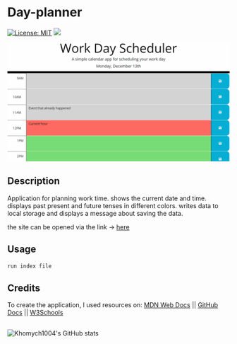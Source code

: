 # Day-planner

[![License: MIT](https://img.shields.io/badge/License-MIT-yellow.svg)](https://opensource.org/licenses/MIT) ![](https://komarev.com/ghpvc/?username=Khomych1004)

![application screenshot](assets/documentation/screenshot.gif)

## Description

Application for planning work time. shows the current date and time. displays past present and future tenses in different colors. writes data to local storage and displays a message about saving the data.

the site can be opened via the link -> [here](https://khomych1004.github.io/Day-planner/)

## Usage
```
run index file

```

## Credits

To create the application, I used resources on:
[MDN Web Docs](https://developer.mozilla.org)
||
[GitHub Docs](https://docs.github.com)
||
[W3Schools](https://www.w3schools.com/)

##

![Khomych1004's GitHub stats](https://github-readme-stats.vercel.app/api?username=Khomych1004&show_icons=true&theme=transparent)
